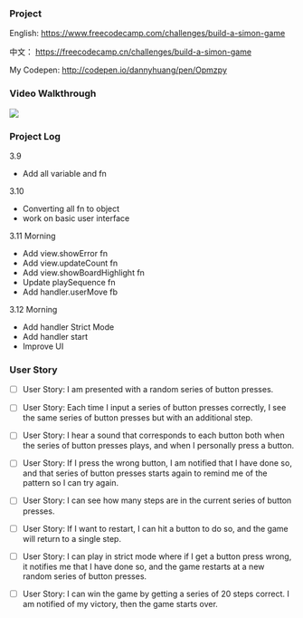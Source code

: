 ### Project
English: https://www.freecodecamp.com/challenges/build-a-simon-game

中文： https://freecodecamp.cn/challenges/build-a-simon-game

My Codepen: http://codepen.io/dannyhuang/pen/Opmzpy


### Video Walkthrough
![](https://github.com/kuanhsuh/jsSimonGame/blob/master/demo.gif)

### Project Log
3.9
- Add all variable and fn

3.10
- Converting all fn to object
- work on basic user interface

3.11 Morning
- Add view.showError fn
- Add view.updateCount fn
- Add view.showBoardHighlight fn
- Update playSequence fn
- Add handler.userMove fb

3.12 Morning
- Add handler Strict Mode
- Add handler start
- Improve UI

### User Story
- [ ] User Story: I am presented with a random series of button presses.

- [ ] User Story: Each time I input a series of button presses correctly, I see the same series of button presses but with an additional step.

- [ ] User Story: I hear a sound that corresponds to each button both when the series of button presses plays, and when I personally press a button.

- [ ] User Story: If I press the wrong button, I am notified that I have done so, and that series of button presses starts again to remind me of the pattern so I can try again.

- [ ] User Story: I can see how many steps are in the current series of button presses.

- [ ] User Story: If I want to restart, I can hit a button to do so, and the game will return to a single step.

- [ ] User Story: I can play in strict mode where if I get a button press wrong, it notifies me that I have done so, and the game restarts at a new random series of button presses.

- [ ] User Story: I can win the game by getting a series of 20 steps correct. I am notified of my victory, then the game starts over.
